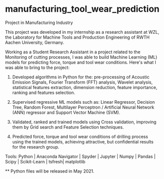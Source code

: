 # manufacturing_tool_wear_prediction
Project in Manufacturing Industry

This project was developed in my internship as a research assistant at WZL, the Laboratory for Machine Tools and Production Engineering of RWTH Aachen University, Germany. 

Working as a Student Research Assistant in a project related to the Monitoring of cutting processes, I was able to build Machine Learning (ML) models for predicting force, torque and tool wear conditions. Here's what I was able to bring to the project:

1. Developed algorithms in Python for the: pre-processing of Acoustic Emission Signals, Fourier Transform (FFT) analysis, Wavelet analysis, statistical features extraction, dimension reduction, feature importance, ranking and features selection.

2. Supervised regressive ML models such as: Linear Regressor, Decision Tree, Random Forest, Multilayer Perceptron / Artificial Neural Network (ANN) regressor and Support Vector Machine (SVM).

3. Validated, ranked and trained models using Cross validation, improving them by Grid search and Feature Selection techniques.

4. Predicted force, torque and tool wear conditions of drilling process using the trained models, achieving attractive, but confidential results for the research group.

Tools: Python | Anaconda Navigator | Spyder | Jupyter | Numpy | Pandas | Scipy | Scikit-Learn | tsfresh| matplotlib

** Python files will be released in May 2021.

